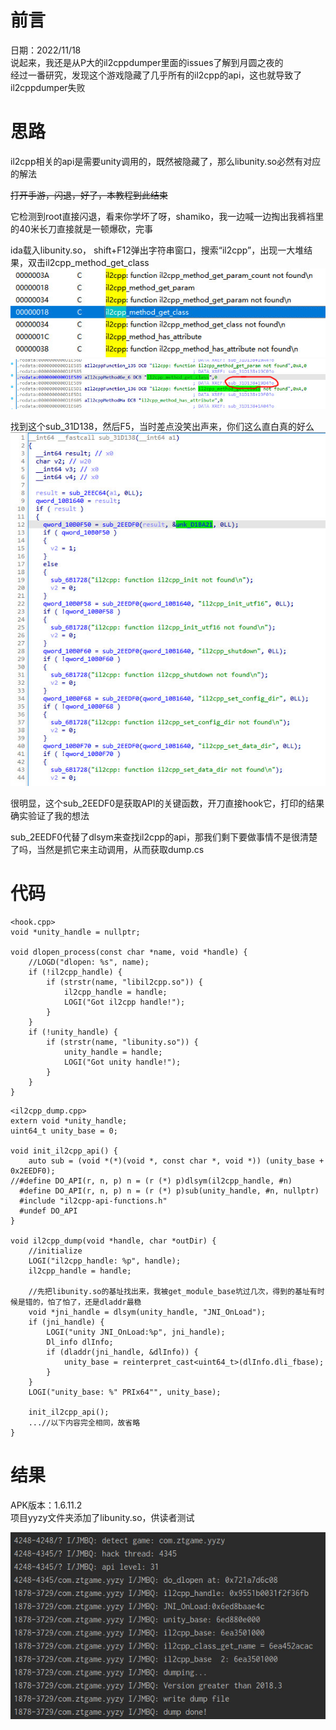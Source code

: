 # 前言
日期：2022/11/18  
说起来，我还是从P大的il2cppdumper里面的issues了解到月圆之夜的  
经过一番研究，发现这个游戏隐藏了几乎所有的il2cpp的api，这也就导致了il2cppdumper失败  

# 思路
il2cpp相关的api是需要unity调用的，既然被隐藏了，那么libunity.so必然有对应的解法  
  
~~打开手游，闪退，好了，本教程到此结束~~
  
它检测到root直接闪退，看来你学坏了呀，shamiko，我一边喊一边掏出我裤裆里的40米长刀直接就是一顿爆砍，完事  
  
ida载入libunity.so， shift+F12弹出字符串窗口，搜索“il2cpp”，出现一大堆结果，双击il2cpp_method_get_class  
![image](img/yyzy/02.jpg)  
![image](img/yyzy/03.jpg)  
    
找到这个sub_31D138，然后F5，当时差点没笑出声来，你们这么直白真的好么
![image](img/yyzy/04.jpg)
    
很明显，这个sub_2EEDF0是获取API的关键函数，开刀直接hook它，打印的结果确实验证了我的想法

sub_2EEDF0代替了dlsym来查找il2cpp的api，那我们剩下要做事情不是很清楚了吗，当然是抓它来主动调用，从而获取dump.cs

# 代码
```
<hook.cpp>
void *unity_handle = nullptr;

void dlopen_process(const char *name, void *handle) {
    //LOGD("dlopen: %s", name);
    if (!il2cpp_handle) {
        if (strstr(name, "libil2cpp.so")) {
            il2cpp_handle = handle;
            LOGI("Got il2cpp handle!");
        } 
    }
    if (!unity_handle) {
        if (strstr(name, "libunity.so")) {
            unity_handle = handle;
            LOGI("Got unity handle!");
        } 
    }
}

```
  
```
<il2cpp_dump.cpp>
extern void *unity_handle;
uint64_t unity_base = 0;

void init_il2cpp_api() {
    auto sub = (void *(*)(void *, const char *, void *)) (unity_base + 0x2EEDF0);
//#define DO_API(r, n, p) n = (r (*) p)dlsym(il2cpp_handle, #n)
  #define DO_API(r, n, p) n = (r (*) p)sub(unity_handle, #n, nullptr)
  #include "il2cpp-api-functions.h"
  #undef DO_API
}

void il2cpp_dump(void *handle, char *outDir) {
    //initialize
    LOGI("il2cpp_handle: %p", handle);
    il2cpp_handle = handle;
  
    //先把libunity.so的基址找出来，我被get_module_base坑过几次，得到的基址有时候是错的，怕了怕了，还是dladdr最稳
    void *jni_handle = dlsym(unity_handle, "JNI_OnLoad");
    if (jni_handle) {
        LOGI("unity JNI_OnLoad:%p", jni_handle);
        Dl_info dlInfo;
        if (dladdr(jni_handle, &dlInfo)) {
            unity_base = reinterpret_cast<uint64_t>(dlInfo.dli_fbase);
        }
    }
    LOGI("unity_base: %" PRIx64"", unity_base);

    init_il2cpp_api();
    ...//以下内容完全相同，故省略
}

```

# 结果
  APK版本：1.6.11.2  
  项目yyzy文件夹添加了libunity.so，供读者测试
  
  ![image](img/yyzy/01.jpg)
